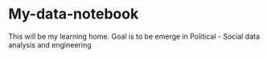 # My-data-notebook
This will be my learning home. Goal is to be emerge in Political - Social data analysis and engineering 
